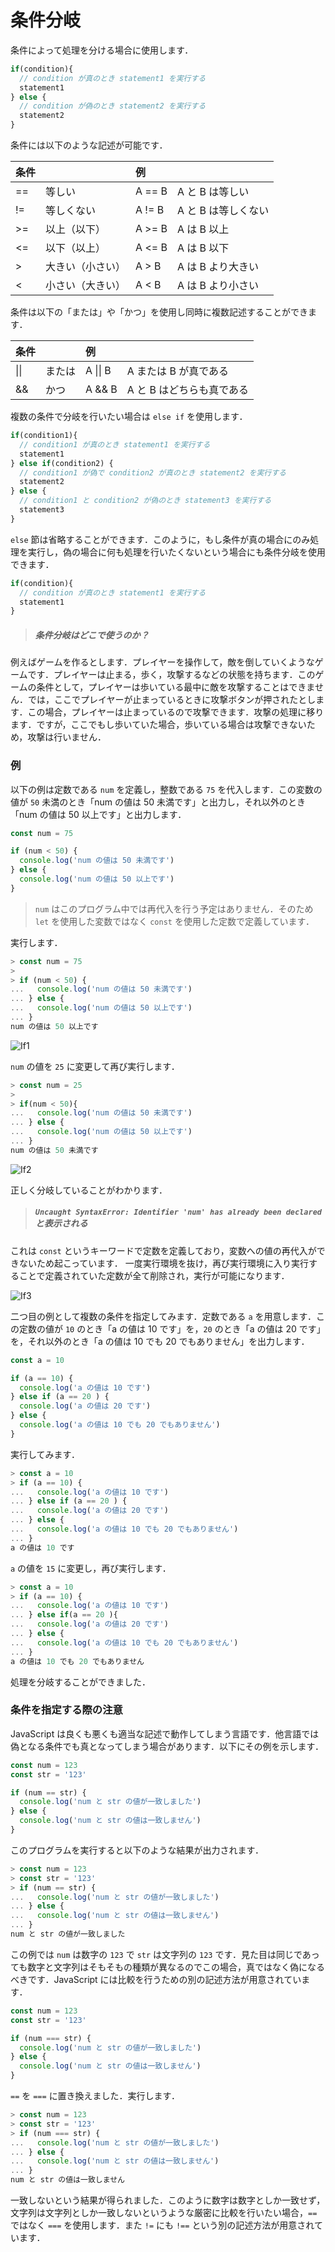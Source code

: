 # 条件分岐

条件によって処理を分ける場合に使用します．

```javascript
if(condition){
  // condition が真のとき statement1 を実行する
  statement1
} else {
  // condition が偽のとき statement2 を実行する
  statement2  
}
```

条件には以下のような記述が可能です．

| 条件 | | 例 |  |
|:-|:-|:-|:-|
| == | 等しい | A == B | A と B は等しい |
| != | 等しくない | A != B | A と B は等しくない |
| >= | 以上（以下） | A >= B | A は B 以上 |
| <= | 以下（以上） | A <= B | A は B 以下 |
| > | 大きい（小さい） | A > B | A は B より大きい |
| < | 小さい（大きい） | A < B | A は B より小さい |

条件は以下の「または」や「かつ」を使用し同時に複数記述することができます．

| 条件 | | 例 |  |
|:-|:-|:-|:-|
| &#124;&#124; | または | A &#124;&#124; B | A または B が真である |
| && | かつ | A && B | A と B はどちらも真である |

複数の条件で分岐を行いたい場合は `else if` を使用します．

```javascript
if(condition1){
  // condition1 が真のとき statement1 を実行する
  statement1
} else if(condition2) {
  // condition1 が偽で condition2 が真のとき statement2 を実行する
  statement2
} else {
  // condition1 と condition2 が偽のとき statement3 を実行する
  statement3
}
```

`else` 節は省略することができます．このように，もし条件が真の場合にのみ処理を実行し，偽の場合に何も処理を行いたくないという場合にも条件分岐を使用できます．

```javascript
if(condition){
  // condition が真のとき statement1 を実行する
  statement1
}
```

> ##### 条件分岐はどこで使うのか？
例えばゲームを作るとします．プレイヤーを操作して，敵を倒していくようなゲームです．プレイヤーは止まる，歩く，攻撃するなどの状態を持ちます．このゲームの条件として，プレイヤーは歩いている最中に敵を攻撃することはできません．では，ここでプレイヤーが止まっているときに攻撃ボタンが押されたとします．この場合，プレイヤーは止まっているので攻撃できます．攻撃の処理に移ります．ですが，ここでもし歩いていた場合，歩いている場合は攻撃できないため，攻撃は行いません．

### 例

以下の例は定数である `num` を定義し，整数である `75` を代入します．この変数の値が `50` 未満のとき「num の値は 50 未満です」と出力し，それ以外のとき「num の値は 50 以上です」と出力します．

```javascript
const num = 75

if (num < 50) {
  console.log('num の値は 50 未満です')
} else {
  console.log('num の値は 50 以上です')
}
```

> `num` はこのプログラム中では再代入を行う予定はありません．そのため `let` を使用した変数ではなく `const` を使用した定数で定義しています．

実行します．

```javascript
> const num = 75
>
> if (num < 50) {
...   console.log('num の値は 50 未満です')
... } else {
...   console.log('num の値は 50 以上です')
... }
num の値は 50 以上です
```

![If1](capture/If1.png)

`num` の値を `25` に変更して再び実行します．

```javascript
> const num = 25
>
> if(num < 50){
...   console.log('num の値は 50 未満です')
... } else {
...   console.log('num の値は 50 以上です')
... }
num の値は 50 未満です
```

![If2](capture/If2.png)

正しく分岐していることがわかります．

> ##### `Uncaught SyntaxError: Identifier 'num' has already been declared` と表示される
これは `const` というキーワードで定数を定義しており，変数への値の再代入ができないため起こっています． 一度実行環境を抜け，再び実行環境に入り実行することで定義されていた定数が全て削除され，実行が可能になります．

![If3](capture/If3.png)

二つ目の例として複数の条件を指定してみます．定数である `a` を用意します．この定数の値が `10` のとき「a の値は 10 です」を，`20` のとき「a の値は 20 です」を，それ以外のとき「a の値は 10 でも 20 でもありません」を出力します．

```javascript
const a = 10

if (a == 10) {
  console.log('a の値は 10 です')
} else if (a == 20 ) {
  console.log('a の値は 20 です')
} else {
  console.log('a の値は 10 でも 20 でもありません')
}
```

実行してみます．

```javascript
> const a = 10
> if (a == 10) {
...   console.log('a の値は 10 です')
... } else if (a == 20 ) {
...   console.log('a の値は 20 です')
... } else {
...   console.log('a の値は 10 でも 20 でもありません')
... }
a の値は 10 です
```

`a` の値を `15` に変更し，再び実行します．

```javascript
> const a = 10
> if (a == 10) {
...   console.log('a の値は 10 です')
... } else if(a == 20 ){
...   console.log('a の値は 20 です')
... } else {
...   console.log('a の値は 10 でも 20 でもありません')
... }
a の値は 10 でも 20 でもありません
```

処理を分岐することができました．

### 条件を指定する際の注意

JavaScript は良くも悪くも適当な記述で動作してしまう言語です．他言語では偽となる条件でも真となってしまう場合があります．以下にその例を示します．

```javascript
const num = 123
const str = '123'

if (num == str) {
  console.log('num と str の値が一致しました')
} else {
  console.log('num と str の値は一致しません')
}
```

このプログラムを実行すると以下のような結果が出力されます．

```javascript
> const num = 123
> const str = '123'
> if (num == str) {
...   console.log('num と str の値が一致しました')
... } else {
...   console.log('num と str の値は一致しません')
... }
num と str の値が一致しました
```

この例では `num` は数字の `123` で `str` は文字列の `123` です．見た目は同じであっても数字と文字列はそもそもの種類が異なるのでこの場合，真ではなく偽になるべきです．JavaScript には比較を行うための別の記述方法が用意されています．

```javascript
const num = 123
const str = '123'

if (num === str) {
  console.log('num と str の値が一致しました')
} else {
  console.log('num と str の値は一致しません')
}
```

`==` を `===` に置き換えました．実行します．

```javascript
> const num = 123
> const str = '123'
> if (num === str) {
...   console.log('num と str の値が一致しました')
... } else {
...   console.log('num と str の値は一致しません')
... }
num と str の値は一致しません
```

一致しないという結果が得られました．このように数字は数字としか一致せず，文字列は文字列としか一致しないというような厳密に比較を行いたい場合，`==` ではなく `===` を使用します．また `!=` にも `!==` という別の記述方法が用意されています．
